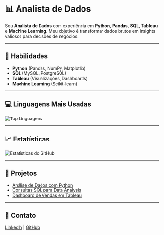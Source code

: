 # 📊 Analista de Dados

Sou **Analista de Dados** com experiência em **Python**, **Pandas**, **SQL**, **Tableau** e **Machine Learning**. Meu objetivo é transformar dados brutos em insights valiosos para decisões de negócios.

---

## 🚀 Habilidades

- **Python** (Pandas, NumPy, Matplotlib)
- **SQL** (MySQL, PostgreSQL)
- **Tableau** (Visualizações, Dashboards)
- **Machine Learning** (Scikit-learn)

---

## 💻 Linguagens Mais Usadas

![Top Linguagens](https://github-readme-stats.vercel.app/api/top-langs/?username=JeanAlexandreTI&layout=compact&hide=html,css,java)

---

## 📈 Estatísticas

![Estatísticas do GitHub](https://github-readme-stats.vercel.app/api?username=JeanAlexandreTI&show_icons=true&theme=radical)

---

## 📂 Projetos

- [Análise de Dados com Python](https://github.com/JeanAlexandreTI/analise-de-dados-python)
- [Consultas SQL para Data Analysis](https://github.com/JeanAlexandreTI/sql-queries-analysis)
- [Dashboard de Vendas em Tableau](https://github.com/JeanAlexandreTI/dashboard-vendas-tableau)

---

## 🔗 Contato

[LinkedIn](https://www.linkedin.com/in/jean-cabral-537969294/) | [GitHub](https://github.com/JeanAlexandreTI)
